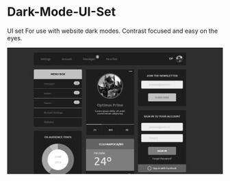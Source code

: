 # Dark-Mode-UI-Set
UI set For use with website dark modes. Contrast focused and easy on the eyes.

![alt-text](https://raw.githubusercontent.com/vp93/Dark-Mode-UI-Set/master/darkui.png)
